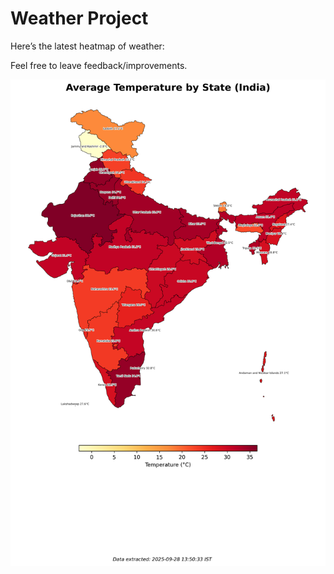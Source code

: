 # Weather Project

Here’s the latest heatmap of weather:

Feel free to leave feedback/improvements.

![India Heatmap](docs/assets/india_heatmap.png?v=D8EFD4)
